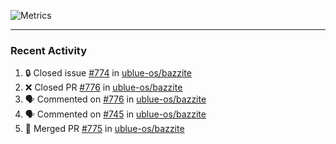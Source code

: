 ![Metrics](https://metrics.lecoq.io/KyleGospo?template=classic&base=header%2C%20activity%2C%20community%2C%20repositories%2C%20metadata&base.indepth=false&base.hireable=false&base.skip=false&config.timezone=America%2FLos_Angeles)

---
### Recent Activity
<!--START_SECTION:activity-->
1. 🔒 Closed issue [#774](https://github.com/ublue-os/bazzite/issues/774) in [ublue-os/bazzite](https://github.com/ublue-os/bazzite)
2. ❌ Closed PR [#776](https://github.com/ublue-os/bazzite/pull/776) in [ublue-os/bazzite](https://github.com/ublue-os/bazzite)
3. 🗣 Commented on [#776](https://github.com/ublue-os/bazzite/pull/776#issuecomment-1947733204) in [ublue-os/bazzite](https://github.com/ublue-os/bazzite)
4. 🗣 Commented on [#745](https://github.com/ublue-os/bazzite/issues/745#issuecomment-1947414125) in [ublue-os/bazzite](https://github.com/ublue-os/bazzite)
5. 🎉 Merged PR [#775](https://github.com/ublue-os/bazzite/pull/775) in [ublue-os/bazzite](https://github.com/ublue-os/bazzite)
<!--END_SECTION:activity-->
